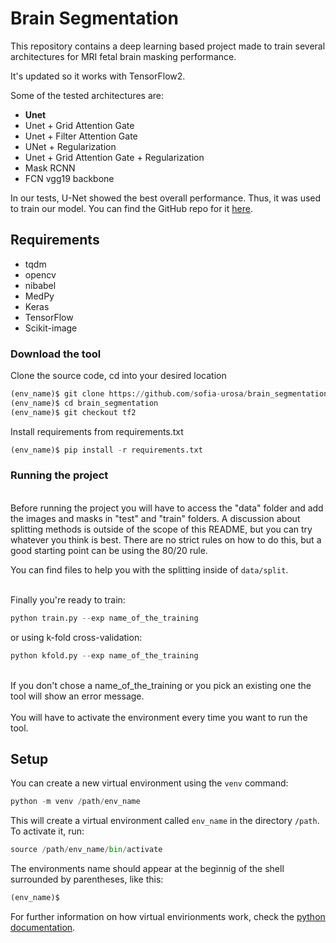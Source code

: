 # Brain Segmentation    

This repository contains a deep learning based project made to train several architectures for MRI fetal brain masking performance.

It's updated so it works with TensorFlow2.

Some of the tested architectures are:

- **Unet**
- Unet + Grid Attention Gate
- Unet + Filter Attention Gate
- UNet + Regularization
- Unet + Grid Attention Gate + Regularization
- Mask RCNN
- FCN vgg19 backbone

In our tests, U-Net showed the best overall performance. Thus, it was used to train our model. You can find the GitHub repo for it [here](https://github.com/sofia-urosa/brain-masking.git).

## Requirements</b>
- tqdm
- opencv
- nibabel
- MedPy
- Keras
- TensorFlow
- Scikit-image

### Download the tool

Clone the source code, cd into your desired location

```python
(env_name)$ git clone https://github.com/sofia-urosa/brain_segmentation.git
(env_name)$ cd brain_segmentation
(env_name)$ git checkout tf2
```

Install requirements from requirements.txt

```python
(env_name)$ pip install -r requirements.txt
```

### Running the project

<br>Before running the project you will have to access the "data" folder and add the images and masks in "test" and "train" folders. A discussion about splitting methods is outside of the scope of this README, but you can try whatever you think is best. There are no strict rules on how to do this, but a good starting point can be using the 80/20 rule.

You can find files to help you with the splitting inside of ``data/split``. </br>

<br>Finally you're ready to train:</br>

```python
python train.py --exp name_of_the_training
```

or using k-fold cross-validation:

```python
python kfold.py --exp name_of_the_training
```

<br>If you don't chose a name_of_the_training or you pick an existing one the tool will show an error message.</br>
<br>You will have to activate the environment every time you want to run the tool.</br>

## Setup

You can create a new virtual environment using the `venv` command:

```python
python -m venv /path/env_name
```
    
This will create a virtual environment called `env_name` in the directory `/path`.
To activate it, run:

```python
source /path/env_name/bin/activate
```

The environments name should appear at the beginnig of the shell surrounded by parentheses, like this:

```python
(env_name)$
```
    
For further information on how virtual envirionments work, check the [python documentation](https://docs.python.org/3/library/venv.html).
    

